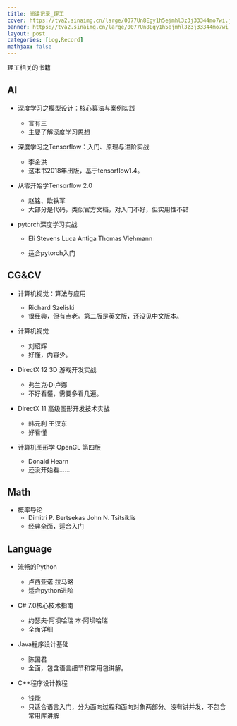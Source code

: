 ```yaml
---
title: 阅读记录_理工
cover: https://tva2.sinaimg.cn/large/0077Un8Egy1h5ejmhl3z3j33344mo7wi.jpg
banner: https://tva2.sinaimg.cn/large/0077Un8Egy1h5ejmhl3z3j33344mo7wi.jpg
layout: post
categories: [Log,Record]
mathjax: false
---
```


理工相关的书籍

<!-- more -->

## AI

- 深度学习之模型设计：核心算法与案例实践	
  - 言有三
  - 主要了解深度学习思想

- 深度学习之Tensorflow：入门、原理与进阶实战	
  - 李金洪
  - 这本书2018年出版，基于tensorflow1.4。

- 从零开始学Tensorflow 2.0	
  - 赵铭、欧铁军
  - 大部分是代码，类似官方文档，对入门不好，但实用性不错

- pytorch深度学习实战	
  - Eli Stevens   Luca Antiga   Thomas Viehmann
  
  - 适合pytorch入门
  
    


## CG&CV

- 计算机视觉：算法与应用

  - Richard Szeliski
  - 很经典，但有点老。第二版是英文版，还没见中文版本。
- 计算机视觉

  - 刘绍辉
  - 好懂，内容少。
- DirectX 12 3D 游戏开发实战

  - 弗兰克·D·卢娜
  - 不好看懂，需要多看几遍。
- DirectX 11 高级图形开发技术实战

  - 韩元利 王汉东
  - 好看懂
- 计算机图形学 OpenGL 第四版

  - Donald Hearn
  - 还没开始看……

##  Math

- 概率导论
  - Dimitri P. Bertsekas      John N. Tsitsiklis
  - 经典全面，适合入门

## Language

- 流畅的Python

  - 卢西亚诺·拉马略
  - 适合python进阶
- C# 7.0核心技术指南
  - 约瑟夫·阿坝哈瑞  本·阿坝哈瑞
  - 全面详细

- Java程序设计基础
  - 陈国君
  - 全面，包含语言细节和常用包讲解。

- C++程序设计教程

  - 钱能
  - 只适合语言入门，分为面向过程和面向对象两部分。没有讲并发，不包含常用库讲解
